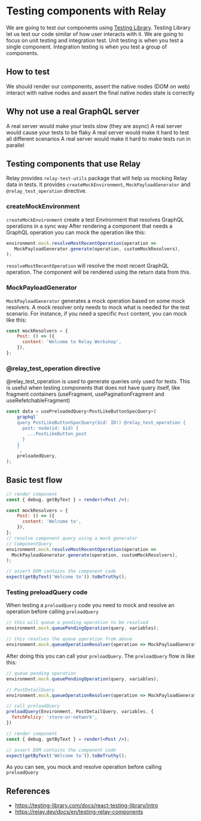 # Testing components with Relay

We are going to test our components using [Testing Library](https://testing-library.com/).
Testing Library let us test our code similar of how user interacts with it.
We are going to focus on unit testing and integration test.
Unit testing is when you test a single component.
Integration testing is when you test a group of components.

## How to test
We should render our components, 
assert the native nodes (DOM on web)
interact with native nodes
and assert the final native nodes state is correctly

## Why not use a real GraphQL server
A real server would make your tests slow (they are async)
A real server would cause your tests to be flaky
A real server would make it hard to test all different scenarios
A real server would make it hard to make tests run in parallel

## Testing components that use Relay
Relay provides `relay-test-utils` package that will help us mocking Relay data in tests.
It provides `createMockEnvironment`, `MockPayloadGenerator` and `@relay_test_operation` directive.

### createMockEnvironment
`createMockEnvironment` create a test Environment that resolves GraphQL operations in a sync way
After rendering a component that needs a GraphQL operation you can mock the operation like this:

```jsx
environment.mock.resolveMostRecentOperation(operation =>
   MockPayloadGenerator.generate(operation, customMockResolvers),
);
```

`resolveMostRecentOperation` will resolve the most recent GraphQL operation.
The component will be rendered using the return data from this.

### MockPayloadGenerator
`MockPayloadGenerator` generates a mock operation based on some mock resolvers.
A mock resolver only needs to mock what is needed for the test scenario.
For instance, if you need a specific `Post` content, you can mock like this:
```jsx
const mockResolvers = {
    Post: () => ({
      content: 'Welcome to Relay Workshop',
    }),
};
```

### @relay_test_operation directive
@relay_test_operation is used to generate queries only used for tests.
This is useful when testing components that does not have query itself,
like fragment containers (useFragment, usePaginationFragment and useRefetchableFragment)   

```jsx
const data = usePreloadedQuery<PostLikeButtonSpecQuery>(
    graphql`
    query PostLikeButtonSpecQuery($id: ID!) @relay_test_operation {
      post: node(id: $id) {
        ...PostLikeButton_post
      }
    }
    `,
    preloadedQuery,
);
```

## Basic test flow
```jsx
// render component
const { debug, getByText } = render(<Post />);

const mockResolvers = {
    Post: () => ({
      content: 'Welcome to',
    }),
};
// resolve component query using a mock generator
// ComponentQuery
environment.mock.resolveMostRecentOperation(operation =>
  MockPayloadGenerator.generate(operation, customMockResolvers),
);

// assert DOM contains the component code
expect(getByText('Welcome to')).toBeTruthy();
```

### Testing preloadQuery code
When testing a `preloadQuery` code you need to mock and resolve an operation before calling `preloadQuery`

```jsx
// this will queue a pending operation to be resolved
environment.mock.queuePendingOperation(query, variables);

// this resolves the queue operation from above
environment.mock.queueOperationResolver(operation => MockPayloadGenerator.generate(operation, customMockResolvers));
```

After doing this you can call your `preloadQuery`.
The `preloadQuery` flow is like this:

```jsx
// queue pending operation
environment.mock.queuePendingOperation(query, variables);

// PostDetailQuery
environment.mock.queueOperationResolver(operation => MockPayloadGenerator.generate(operation, customMockResolvers));

// call preloadQuery
preloadQuery(Environment, PostDetailQuery, variables, {
  fetchPolicy: 'store-or-network',
})

// render component
const { debug, getByText } = render(<Post />);

// assert DOM contains the component code
expect(getByText('Welcome to')).toBeTruthy();
```

As you can see, you mock and resolve operation before calling `preloadQuery`

## References

- https://testing-library.com/docs/react-testing-library/intro
- https://relay.dev/docs/en/testing-relay-components
